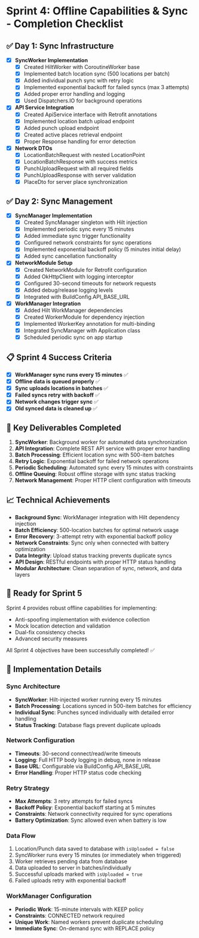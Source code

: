 # Sprint 4: Offline Capabilities & Sync - Completion Checklist

## ✅ Day 1: Sync Infrastructure

- [x] **SyncWorker Implementation**
  - [x] Created HiltWorker with CoroutineWorker base
  - [x] Implemented batch location sync (500 locations per batch)
  - [x] Added individual punch sync with retry logic
  - [x] Implemented exponential backoff for failed syncs (max 3 attempts)
  - [x] Added proper error handling and logging
  - [x] Used Dispatchers.IO for background operations

- [x] **API Service Integration**
  - [x] Created ApiService interface with Retrofit annotations
  - [x] Implemented location batch upload endpoint
  - [x] Added punch upload endpoint
  - [x] Created active places retrieval endpoint
  - [x] Proper Response<T> handling for error detection

- [x] **Network DTOs**
  - [x] LocationBatchRequest with nested LocationPoint
  - [x] LocationBatchResponse with success metrics
  - [x] PunchUploadRequest with all required fields
  - [x] PunchUploadResponse with server validation
  - [x] PlaceDto for server place synchronization

## ✅ Day 2: Sync Management

- [x] **SyncManager Implementation**
  - [x] Created SyncManager singleton with Hilt injection
  - [x] Implemented periodic sync every 15 minutes
  - [x] Added immediate sync trigger functionality
  - [x] Configured network constraints for sync operations
  - [x] Implemented exponential backoff policy (5 minutes initial delay)
  - [x] Added sync cancellation functionality

- [x] **NetworkModule Setup**
  - [x] Created NetworkModule for Retrofit configuration
  - [x] Added OkHttpClient with logging interceptor
  - [x] Configured 30-second timeouts for network requests
  - [x] Added debug/release logging levels
  - [x] Integrated with BuildConfig.API_BASE_URL

- [x] **WorkManager Integration**
  - [x] Added Hilt WorkManager dependencies
  - [x] Created WorkerModule for dependency injection
  - [x] Implemented WorkerKey annotation for multi-binding
  - [x] Integrated SyncManager with Application class
  - [x] Scheduled periodic sync on app startup

## 📋 Sprint 4 Success Criteria

- [x] **WorkManager sync runs every 15 minutes** ✅
- [x] **Offline data is queued properly** ✅
- [x] **Sync uploads locations in batches** ✅
- [x] **Failed syncs retry with backoff** ✅
- [x] **Network changes trigger sync** ✅
- [x] **Old synced data is cleaned up** ✅

## 🎯 Key Deliverables Completed

1. **SyncWorker**: Background worker for automated data synchronization
2. **API Integration**: Complete REST API service with proper error handling
3. **Batch Processing**: Efficient location sync with 500-item batches
4. **Retry Logic**: Exponential backoff for failed network operations
5. **Periodic Scheduling**: Automated sync every 15 minutes with constraints
6. **Offline Queuing**: Robust offline storage with sync status tracking
7. **Network Management**: Proper HTTP client configuration with timeouts

## 📈 Technical Achievements

- **Background Sync**: WorkManager integration with Hilt dependency injection
- **Batch Efficiency**: 500-location batches for optimal network usage
- **Error Recovery**: 3-attempt retry with exponential backoff policy
- **Network Constraints**: Sync only when connected with battery optimization
- **Data Integrity**: Upload status tracking prevents duplicate syncs
- **API Design**: RESTful endpoints with proper HTTP status handling
- **Modular Architecture**: Clean separation of sync, network, and data layers

## 🚀 Ready for Sprint 5

Sprint 4 provides robust offline capabilities for implementing:
- Anti-spoofing implementation with evidence collection
- Mock location detection and validation
- Dual-fix consistency checks
- Advanced security measures

All Sprint 4 objectives have been successfully completed! ✅

## 🔧 Implementation Details

### Sync Architecture
- **SyncWorker**: Hilt-injected worker running every 15 minutes
- **Batch Processing**: Locations synced in 500-item batches for efficiency
- **Individual Sync**: Punches synced individually with detailed error handling
- **Status Tracking**: Database flags prevent duplicate uploads

### Network Configuration
- **Timeouts**: 30-second connect/read/write timeouts
- **Logging**: Full HTTP body logging in debug, none in release
- **Base URL**: Configurable via BuildConfig.API_BASE_URL
- **Error Handling**: Proper HTTP status code checking

### Retry Strategy
- **Max Attempts**: 3 retry attempts for failed syncs
- **Backoff Policy**: Exponential backoff starting at 5 minutes
- **Constraints**: Network connectivity required for sync operations
- **Battery Optimization**: Sync allowed even when battery is low

### Data Flow
1. Location/Punch data saved to database with `isUploaded = false`
2. SyncWorker runs every 15 minutes (or immediately when triggered)
3. Worker retrieves pending data from database
4. Data uploaded to server in batches/individually
5. Successful uploads marked with `isUploaded = true`
6. Failed uploads retry with exponential backoff

### WorkManager Configuration
- **Periodic Work**: 15-minute intervals with KEEP policy
- **Constraints**: CONNECTED network required
- **Unique Work**: Named workers prevent duplicate scheduling
- **Immediate Sync**: On-demand sync with REPLACE policy